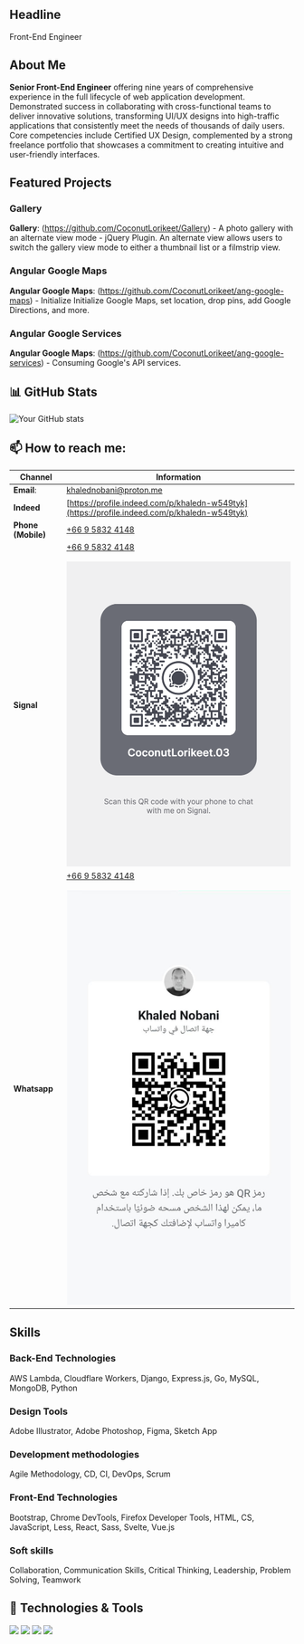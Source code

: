 ## Headline

Front-End Engineer

## About Me

<b>Senior Front-End Engineer</b> offering nine years of comprehensive experience in the full lifecycle of web application development. Demonstrated success in collaborating with cross-functional teams to deliver innovative solutions, transforming UI/UX designs into high-traffic applications that consistently meet the needs of thousands of daily users. Core competencies include Certified UX Design, complemented by a strong freelance portfolio that showcases a commitment to creating intuitive and user-friendly interfaces.

## Featured Projects

### Gallery
<b>Gallery</b>: (https://github.com/CoconutLorikeet/Gallery) -  A photo gallery with an alternate view mode - jQuery Plugin. An alternate view allows users to switch the gallery view mode to either a thumbnail list or a filmstrip view.

### Angular Google Maps
<b>Angular Google Maps</b>: (https://github.com/CoconutLorikeet/ang-google-maps) -  Initialize Initialize Google Maps, set location, drop pins, add Google Directions, and more.

### Angular Google Services
<b>Angular Google Maps</b>: (https://github.com/CoconutLorikeet/ang-google-services) -  Consuming Google's API services.

## 📊 GitHub Stats
![Your GitHub stats](https://github-readme-stats.vercel.app/api?username=CoconutLorikeet&show_icons=true&theme=radical)

## 📫 How to reach me:

| Channel | Information |
|---|---|
| <b>Email</b>: | [khalednobani@proton.me](mailto:khalednobani@proton.me) |
| <b>Indeed</b> | [https://profile.indeed.com/p/khaledn-w549tyk](https://profile.indeed.com/p/khaledn-w549tyk) |
| <b>Phone (Mobile)</b> | <a href="tel:+66958324148">+66 9 5832 4148</a> |
| <b>Signal</b> | <a href="https://signal.me/#eu/RYGluyAvhTimh6ocRIcsoBRb_aY5Zic8fXGAVjkMqhIM3F3SrFZMbZmzD_Busuyw">+66 9 5832 4148</a> <br /><br /> ![Whatsapp](./Assets/KhaledNobaniSignalUsernameQRCode.png) |
| <b>Whatsapp</b> | <a href="callto://66958324148">+66 9 5832 4148</a> <br /><br /> ![Whatsapp](./Assets/KhaledWhatsapp.png) |

## Skills

### Back-End Technologies
AWS Lambda, Cloudflare Workers, Django, Express.js, Go, MySQL, MongoDB, Python

### Design Tools
Adobe Illustrator, Adobe Photoshop, Figma, Sketch App

### Development methodologies
Agile Methodology, CD, CI, DevOps, Scrum

### Front-End Technologies
Bootstrap, Chrome DevTools, Firefox Developer Tools, HTML, CS, JavaScript, Less, React, Sass, Svelte, Vue.js

### Soft skills
Collaboration, Communication Skills, Critical Thinking, Leadership, Problem Solving, Teamwork

## 🔧 Technologies & Tools
![](https://img.shields.io/badge/Code-JavaScript-informational?style=flat&logo=javascript&logoColor=white&color=2bbc8a)
![](https://img.shields.io/badge/Code-Python-informational?style=flat&logo=python&logoColor=white&color=2bbc8a)
![](https://img.shields.io/badge/Tools-Git-informational?style=flat&logo=git&logoColor=white&color=2bbc8a)
![](https://img.shields.io/badge/Tools-GitHub-informational?style=flat&logo=github&logoColor=white&color=2bbc8a)
